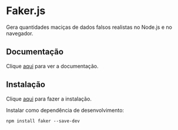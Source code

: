 # Faker.js

Gera quantidades maciças de dados falsos realistas no Node.js e no navegador.

## Documentação

Clique [aqui](https://github.com/Marak/Faker.js) para ver a documentação.

## Instalação

Clique [aqui](https://www.npmjs.com/package/faker) para fazer a instalação.

Instalar como dependência de desenvolvimento:

```
npm install faker --save-dev
```
